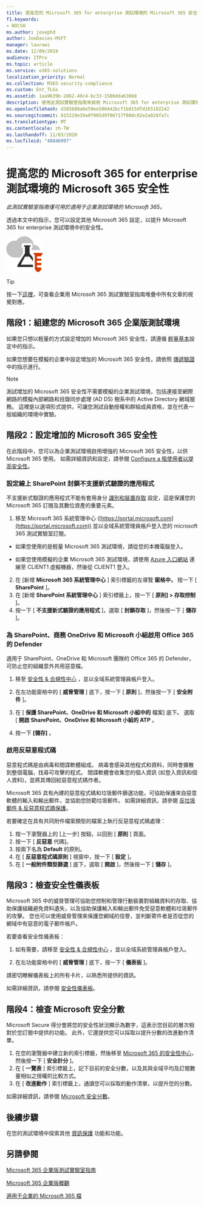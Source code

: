 ```yaml
---
title: 提高您的 Microsoft 365 for enterprise 測試環境的 Microsoft 365 安全性
f1.keywords:
- NOCSH
ms.author: josephd
author: JoeDavies-MSFT
manager: laurawi
ms.date: 12/09/2019
audience: ITPro
ms.topic: article
ms.service: o365-solutions
localization_priority: Normal
ms.collection: M365-security-compliance
ms.custom: Ent_TLGs
ms.assetid: 1aa9639b-2862-49c4-bc33-1586dda636b8
description: 使用此測試實驗室指南來啟用 Microsoft 365 for enterprise 測試環境中的其他 Microsoft 365 安全性設定。
ms.openlocfilehash: d385688a6e59ee500442bcf1b815dfd165102242
ms.sourcegitcommit: 815229e39a0f905d9f06717f00dc82e2a028fa7c
ms.translationtype: MT
ms.contentlocale: zh-TW
ms.lasthandoff: 11/03/2020
ms.locfileid: "48846997"
---
```

# <a name="increased-microsoft-365-security-for-your-microsoft-365-for-enterprise-test-environment"></a>提高您的 Microsoft 365 for enterprise 測試環境的 Microsoft 365 安全性

*此測試實驗室指南僅可用於適用于企業測試環境的 Microsoft 365。*

透過本文中的指示，您可以設定其他 Microsoft 365 設定，以提升 Microsoft 365 for enterprise 測試環境中的安全性。

![Microsoft Cloud 的測試實驗室指南](../media/m365-enterprise-test-lab-guides/cloud-tlg-icon.png)

> [!TIP]
> 按一下[這裡](../downloads/Microsoft365EnterpriseTLGStack.pdf)，可查看企業用 Microsoft 365 測試實驗室指南堆疊中所有文章的視覺對應。
  
## <a name="phase-1-build-out-your-microsoft-365-for-enterprise-test-environment"></a>階段1：組建您的 Microsoft 365 企業版測試環境

如果您只想以輕量的方式設定增加的 Microsoft 365 安全性，請遵循 [輕量基本](lightweight-base-configuration-microsoft-365-enterprise.md)設定中的指示。
  
如果您想要在模擬的企業中設定增加的 Microsoft 365 安全性，請依照 [傳遞驗證](pass-through-auth-m365-ent-test-environment.md)中的指示進行。
  
> [!NOTE]
> 測試增加的 Microsoft 365 安全性不需要模擬的企業測試環境，包括連接至網際網路的模擬內部網路和目錄同步處理 (AD DS) 樹系中的 Active Directory 網域服務。 這裡是以選項形式提供，可讓您測試自動授權和群組成員資格，並在代表一般組織的環境中實驗。 

## <a name="phase-2-configure-increased-microsoft-365-security"></a>階段2：設定增加的 Microsoft 365 安全性

在此階段中，您可以為企業測試環境啟用增強的 Microsoft 365 安全性，以供 Microsoft 365 使用。 如需詳細資訊和設定，請參閱 [Configure a 租使用者以提高安全性](https://docs.microsoft.com/office365/securitycompliance/tenant-wide-setup-for-increased-security)。

### <a name="configure-sharepoint-online-to-block-apps-that-dont-support-modern-authentication"></a>設定線上 SharePoint 封鎖不支援新式驗證的應用程式

不支援新式驗證的應用程式不能有套用身分 [識別和裝置存取](../security/office-365-security/microsoft-365-policies-configurations.md) 設定，這是保護您的 Microsoft 365 訂閱及其數位資產的重要元素。 

1. 移至 Microsoft 365 系統管理中心 ([https://portal.microsoft.com](https://portal.microsoft.com)) 並以全域系統管理員帳戶登入您的 microsoft 365 測試實驗室訂閱。
    
  - 如果您使用的是輕量 Microsoft 365 測試環境，請從您的本機電腦登入。
    
  - 如果您使用模擬的企業 Microsoft 365 測試環境，請使用 [Azure 入口網站](https://portal.azure.com) 連線至 CLIENT1 虛擬機器，然後從 CLIENT1 登入。
 
2. 在 [新增 **Microsoft 365 系統管理中心** ] 索引標籤的左導覽 **窗格中，** 按一下 [ **SharePoint** ]。
3. 在 [新增 **SharePoint 系統管理中心** ] 索引標籤上，按一下 [ **原則] > 存取控制** ]。
4. 按一下 [ **不支援新式驗證的應用程式** ]，選取 [ **封鎖存取** ]，然後按一下 [ **儲存** ]。


### <a name="enable-defender-for-office-365-for-sharepoint-onedrive-for-business-and-microsoft-teams"></a>為 SharePoint、商務 OneDrive 和 Microsoft 小組啟用 Office 365 的 Defender

適用于 SharePoint、OneDrive 和 Microsoft 團隊的 Office 365 的 Defender，可防止您的組織意外共用惡意檔。

1. 移至 [安全性 & 合規性中心](https://protection.office.com) ，並以全域系統管理員帳戶登入。

2. 在左功能窗格中的 [ **威脅管理** ] 底下，按一下 [ **原則** ]，然後按一下 [ **安全附件** ]。 

3. 在 [ **保護 SharePoint、OneDrive 和 Microsoft 小組中的** 檔案] 底下。 選取 [ **開啟 SharePoint、OneDrive 和 Microsoft 小組的 ATP** 。

4. 按一下 **[儲存]** 。


### <a name="enable-anti-malware"></a>啟用反惡意程式碼

惡意程式碼是由病毒和間諜軟體組成。 病毒會感染其他程式和資料，同時會擴散到整個電腦，找尋可攻擊的程式。 間諜軟體會收集您的個人資訊 (如登入資訊和個人資料)，並將其傳回給惡意程式碼作者。 

Microsoft 365 具有內建的惡意程式碼和垃圾郵件篩選功能，可協助保護來自惡意軟體的輸入和輸出郵件，並協助您防範垃圾郵件。 如需詳細資訊，請參閱 [反垃圾郵件 & 反惡意程式碼保護](../security/office-365-security/anti-spam-and-anti-malware-protection.md)。

若要確定在具有共同附件檔案類型的檔案上執行反惡意程式碼處理：

1. 按一下瀏覽器上的 [上一步] 按鈕，以回到 [ **原則** ] 頁面。
2. 按一下 [ **反惡意** 代碼]。
3. 按兩下名為 **Default** 的原則。
4. 在 [ **反惡意程式碼原則** ] 視窗中，按一下 [ **設定** ]。
4. 在 [ **一般附件類型篩選** ] 底下，選取 [ **開啟** ]，然後按一下 [ **儲存** ]。


## <a name="phase-3-examine-the-security-dashboard"></a>階段3：檢查安全性儀表板

Microsoft 365 中的威脅管理可協助您控制和管理行動裝置對組織資料的存取、協助保護組織避免資料遺失，以及協助保護輸入和輸出郵件免受惡意軟體和垃圾郵件的攻擊。 您也可以使用威脅管理來保護您網域的信譽，並判斷寄件者是否從您的網域中有惡意的電子郵件帳戶。 

若要查看安全性儀表板：

1. 如有需要，請移至 [安全性 & 合規性中心](https://protection.office.com) ，並以全域系統管理員帳戶登入。

2. 在左功能窗格中的 [ **威脅管理** ] 底下，按一下 [ **儀表板** ]。

請密切瞭解儀表板上的所有卡片，以熟悉所提供的資訊。

如需詳細資訊，請參閱 [安全性儀表板](https://docs.microsoft.com/microsoft-365/security/office-365-security/security-dashboard)。


## <a name="phase-4-examine-microsoft-secure-score"></a>階段4：檢查 Microsoft 安全分數

Microsoft Secure 得分會將您的安全性狀況顯示為數字，這表示您目前的層次相對於您訂閱中提供的功能。 此外，它還提供您可以採取以提升分數的改進動作清單。

1. 在您的瀏覽器中建立新的索引標籤，然後移至 [Microsoft 365 的安全性中心](https://security.microsoft.com/)，然後按一下 [ **安全計分** ]。
2. 在 [ **一覽表**  ] 索引標籤上，記下目前的安全分數，以及其與全域平均及訂閱數量相似之授權的比較方式。
3. 在 [ **改進動作** ] 索引標籤上，通讀您可以採取的動作清單，以提升您的分數。

如需詳細資訊，請參閱 [Microsoft 安全分數](https://docs.microsoft.com/microsoft-365/security/mtp/microsoft-secure-score)。

## <a name="next-steps"></a>後續步驟

在您的測試環境中探索其他 [資訊保護](m365-enterprise-test-lab-guides.md#information-protection) 功能和功能。

## <a name="see-also"></a>另請參閱

[Microsoft 365 企業版測試實驗室指南](m365-enterprise-test-lab-guides.md)

[Microsoft 365 企業版概觀](microsoft-365-overview.md)

[適用于企業的 Microsoft 365 檔](https://docs.microsoft.com/microsoft-365-enterprise/)
